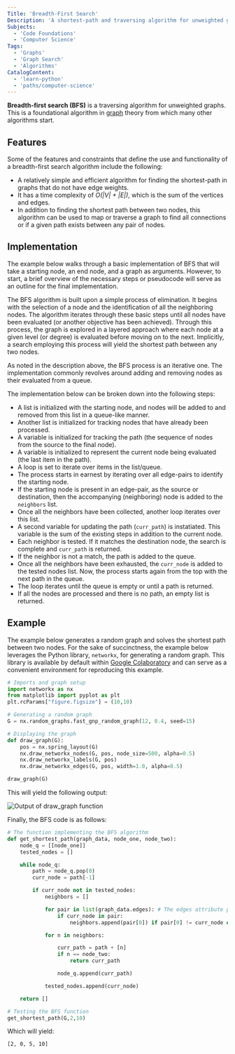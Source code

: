 ```yaml
---
Title: 'Breadth-First Search'
Description: 'A shortest-path and traversing algorithm for unweighted graphs.'
Subjects:
  - 'Code Foundations'
  - 'Computer Science'
Tags:
  - 'Graphs'
  - 'Graph Search'
  - 'Algorithms'
CatalogContent:
  - 'learn-python'
  - 'paths/computer-science'
---
```


**Breadth-first search (BFS)** is a traversing algorithm for unweighted graphs. This is a foundational algorithm in [graph](https://www.codecademy.com/resources/docs/general/graph) theory from which many other algorithms start.

## Features

Some of the features and constraints that define the use and functionality of a breadth-first search algorithm include the following:

- A relatively simple and efficient algorithm for finding the shortest-path in graphs that do not have edge weights.
- It has a time complexity of _O(|V| + |E|)_, which is the sum of the vertices and edges.
- In addition to finding the shortest path between two nodes, this algorithm can be used to map or traverse a graph to find all connections or if a given path exists between any pair of nodes.

## Implementation

The example below walks through a basic implementation of BFS that will take a starting node, an end node, and a graph as arguments. However, to start, a brief overview of the necessary steps or pseudocode will serve as an outline for the final implementation.

The BFS algorithm is built upon a simple process of elimination. It begins with the selection of a node and the identification of all the neighboring nodes. The algorithm iterates through these basic steps until all nodes have been evaluated (or another objective has been achieved). Through this process, the graph is explored in a layered approach where each node at a given level (or degree) is evaluated before moving on to the next. Implicitly, a search employing this process will yield the shortest path between any two nodes.

As noted in the description above, the BFS process is an iterative one. The implementation commonly revolves around adding and removing nodes as their evaluated from a queue.

The implementation below can be broken down into the following steps:

- A list is initialized with the starting node, and nodes will be added to and removed from this list in a queue-like manner.
- Another list is initialized for tracking nodes that have already been processed.
- A variable is initialized for tracking the path (the sequence of nodes from the source to the final node).
- A variable is initialized to represent the current node being evaluated (the last item in the path).
- A loop is set to iterate over items in the list/queue.
- The process starts in earnest by iterating over all edge-pairs to identify the starting node.
- If the starting node is present in an edge-pair, as the source or destination, then the accompanying (neighboring) node is added to the `neighbors` list.
- Once all the neighbors have been collected, another loop iterates over this list.
- A second variable for updating the path (`curr_path`) is instatiated. This variable is the sum of the existing steps in addition to the current node.
- Each neighbor is tested. If it matches the destination node, the search is complete and `curr_path` is returned.
- If the neighbor is not a match, the path is added to the queue.
- Once all the neighbors have been exhausted, the `curr_node` is added to the tested nodes list. Now, the process starts again from the top with the next path in the queue.
- The loop iterates until the queue is empty or until a path is returned.
- If all the nodes are processed and there is no path, an empty list is returned.

## Example

The example below generates a random graph and solves the shortest path between two nodes. For the sake of succinctness, the example below leverages the Python library, `networkx`, for generating a random graph. This library is available by default within [Google Colaboratory](https://colab.research.google.com) and can serve as a convenient environment for reproducing this example.

```python
# Imports and graph setup
import networkx as nx
from matplotlib import pyplot as plt
plt.rcParams["figure.figsize"] = (10,10)

# Generating a random graph
G = nx.random_graphs.fast_gnp_random_graph(12, 0.4, seed=15)

# Displaying the graph
def draw_graph(G):
    pos = nx.spring_layout(G)
    nx.draw_networkx_nodes(G, pos, node_size=500, alpha=0.5)
    nx.draw_networkx_labels(G, pos)
    nx.draw_networkx_edges(G, pos, width=1.0, alpha=0.5)

draw_graph(G)
```

This will yield the following output:

![Output of draw_graph function](https://raw.githubusercontent.com/Codecademy/docs/main/media/networkx-graph-example.png)

Finally, the BFS code is as follows:

```python
# The function implementing the BFS algorithm
def get_shortest_path(graph_data, node_one, node_two):
    node_q = [[node_one]]
    tested_nodes = []

    while node_q:
        path = node_q.pop(0)
        curr_node = path[-1]

        if curr_node not in tested_nodes:
            neighbors = []

            for pair in list(graph_data.edges): # The edges attribute provides a list of tuples containing all edge pairs
                if curr_node in pair:
                    neighbors.append(pair[0]) if pair[0] != curr_node else neighbors.append(pair[1])

            for n in neighbors:

                curr_path = path + [n]
                if n == node_two:
                    return curr_path

                node_q.append(curr_path)

            tested_nodes.append(curr_node)

    return []

# Testing the BFS function
get_shortest_path(G,2,10)
```

Which will yield:

```shell
[2, 0, 5, 10]
```
